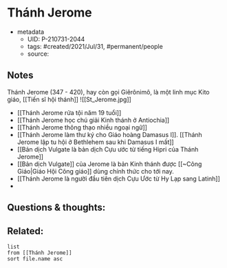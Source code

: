 # Thánh Jerome

- metadata
	- UID: P-210731-2044
	- tags: #created/2021/Jul/31, #permanent/people 
	- source: 

## Notes
Thánh Jerome (347 - 420), hay còn gọi Giêrônimô, là một linh mục Kito giáo, [[Tiến sĩ hội thánh]]
![[St_Jerome.jpg]]

- [[Thánh Jerome rửa tội năm 19 tuổi]]
- [[Thánh Jerome học chú giải Kinh thánh ở Antiochia]]
- [[Thánh Jerome thông thạo nhiều ngoại ngữ]]
- [[Thánh Jerome làm thư ký cho Giáo hoàng Damasus I]]. [[Thánh Jerome lập tu hội ở Bethlehem sau khi Damasus I mất]]
- [[Bản dịch Vulgate là bản dịch Cựu ước từ tiếng Hipri của Thánh Jerome]]
- [[Bản dịch Vulgate]] của Jerome là bản Kinh thánh được [[~Công Giáo|Giáo Hội Công giáo]] dùng chính thức cho tới nay.
- [[Thánh Jerome là người đầu tiên dịch Cựu Ước từ Hy Lạp sang Latinh]]
- 
## Questions & thoughts:

## Related:
```dataview
list
from [[Thánh Jerome]]
sort file.name asc
```
